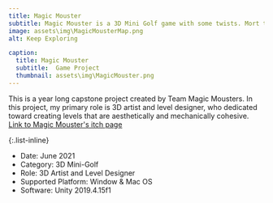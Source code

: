 ```yaml
---
title: Magic Mouster
subtitle: Magic Mouster is a 3D Mini Golf game with some twists. Mort the mouse is a student at The Magic College on his last courses before graduating. Unfortunately due to a lack of funding, all his courses were turned into golf courses. You must help him navigate through magical obstacles and collect the cheese to help him graduate.
image: assets\img\MagicMousterMap.png
alt: Keep Exploring

caption:
  title: Magic Mouster
  subtitle:  Game Project 
  thumbnail: assets\img\MagicMouster.png
---
```

This is a year long capstone project created by Team Magic Mousters. In this project, my primary role is 3D artist and level designer, who dedicated toward creating levels that are aesthetically and mechanically cohesive. [Link to Magic Mouster's itch page](https://magicmousters.itch.io/magic-mouster)

{:.list-inline}
- Date: June 2021
- Category: 3D Mini-Golf
- Role: 3D Artist and Level Designer
- Supported Platform: Window & Mac OS
- Software: Unity 2019.4.15f1

